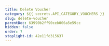 ```yaml
---
title: Delete Voucher
category: ${{ secrets.API_CATEGORY_VOUCHERS }}
slug: delete-voucher
parentDoc: 63990b2ff90ceb006a5e59cc
hidden: false
order: 7
stoplight-id: 42e11fd315637
---
```

